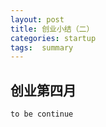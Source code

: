 ```yaml
---
layout: post
title: 创业小结（二）
categories: startup
tags:  summary
---
```


## 创业第四月

`to be continue`

<!--more-->
